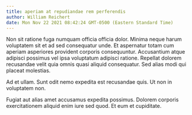 ```yaml
---
title: aperiam at repudiandae rem perferendis
author: William Reichert
date: Mon Nov 22 2021 08:42:24 GMT-0500 (Eastern Standard Time)
---
```

Non sit ratione fuga numquam officia officia dolor. Minima neque harum voluptatem sit et ad sed consequatur unde. Et aspernatur totam cum aperiam asperiores provident corporis consequuntur. Accusantium atque adipisci possimus vel ipsa voluptatum adipisci ratione. Repellat dolorem recusandae velit quia omnis quasi aliquid consequatur. Sed alias modi qui placeat molestias.

 Ad et ullam. Sunt odit nemo expedita est recusandae quis. Ut non in voluptatem non.

 Fugiat aut alias amet accusamus expedita possimus. Dolorem corporis exercitationem aliquid enim iure sed quod. Et eum et cupiditate.